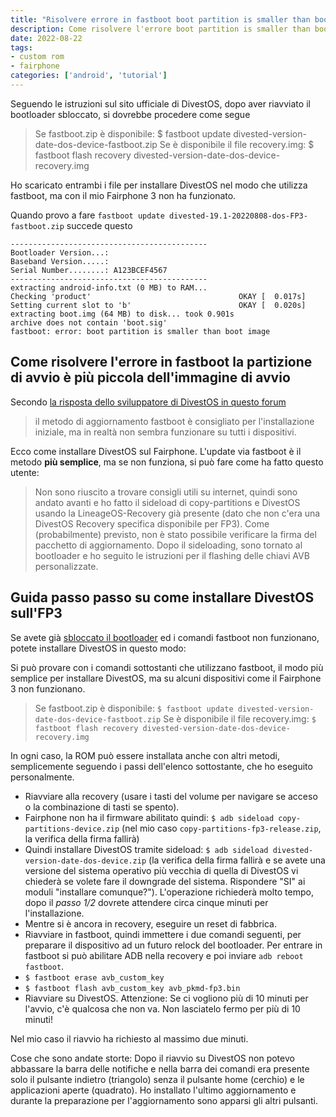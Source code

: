 ```yaml
---
title: "Risolvere errore in fastboot boot partition is smaller than boot image mentre si installa DivestOS sul Fairphone 3"
description: Come risolvere l'errore boot partition is smaller than boot image in fastboot sul Fairphone 3 mentre si installa DivestOS
date: 2022-08-22
tags:
- custom rom
- fairphone
categories: ['android', 'tutorial']
---
```


Seguendo le istruzioni sul sito ufficiale di DivestOS, dopo aver riavviato il bootloader sbloccato, si dovrebbe procedere come segue 

> Se fastboot.zip è disponibile: $ fastboot update divested-version-date-dos-device-fastboot.zip
> Se è disponibile il file recovery.img: $ fastboot flash recovery divested-version-date-dos-device-recovery.img

Ho scaricato entrambi i file per installare DivestOS nel modo che utilizza fastboot, ma con il mio Fairphone 3 non ha funzionato.

Quando provo a fare `fastboot update divested-19.1-20220808-dos-FP3-fastboot.zip` succede questo
```shell
--------------------------------------------
Bootloader Version...: 
Baseband Version.....: 
Serial Number........: A123BCEF4567
--------------------------------------------
extracting android-info.txt (0 MB) to RAM...
Checking 'product'                                 OKAY [  0.017s]
Setting current slot to 'b'                        OKAY [  0.020s]
extracting boot.img (64 MB) to disk... took 0.901s
archive does not contain 'boot.sig'
fastboot: error: boot partition is smaller than boot image
```

## Come risolvere l'errore in fastboot la partizione di avvio è più piccola dell'immagine di avvio

Secondo [la risposta dello sviluppatore di DivestOS in questo forum](https://forum.f-droid.org/t/divestos-long-term-device-support-with-enhanced-privacy-and-security/10105/759) 

> il metodo di aggiornamento fastboot è consigliato per l'installazione iniziale, ma in realtà non sembra funzionare su tutti i dispositivi.

Ecco come installare DivestOS sul Fairphone. L'update via fastboot è il metodo **più semplice**, ma se non funziona, si può fare come ha fatto questo utente:

> Non sono riuscito a trovare consigli utili su internet, quindi sono andato avanti e ho fatto il sideload di copy-partitions e DivestOS usando la LineageOS-Recovery già presente (dato che non c'era una DivestOS Recovery specifica disponibile per FP3). Come (probabilmente) previsto, non è stato possibile verificare la firma del pacchetto di aggiornamento.
> Dopo il sideloading, sono tornato al bootloader e ho seguito le istruzioni per il flashing delle chiavi AVB personalizzate.

## Guida passo passo su come installare DivestOS sull'FP3

Se avete già [sbloccato il bootloader](https://support.fairphone.com/hc/en-us/articles/360048646311-FP3-Manage-the-bootloader) ed i comandi fastboot non funzionano, potete installare DivestOS in questo modo:

Si può provare con i comandi sottostanti che utilizzano fastboot, il modo più semplice per installare DivestOS, ma su alcuni dispositivi come il Fairphone 3 non funzionano.

> Se fastboot.zip è disponibile: `$ fastboot update divested-version-date-dos-device-fastboot.zip`
> Se è disponibile il file recovery.img: `$ fastboot flash recovery divested-version-date-dos-device-recovery.img`

In ogni caso, la ROM può essere installata anche con altri metodi, semplicemente seguendo i passi dell'elenco sottostante, che ho eseguito personalmente.

* Riavviare alla recovery (usare i tasti del volume per navigare se acceso o la combinazione di tasti se spento).
* Fairphone non ha il firmware abilitato quindi: `$ adb sideload copy-partitions-device.zip` (nel mio caso `copy-partitions-fp3-release.zip`, la verifica della firma fallirà)
* Quindi installare DivestOS tramite sideload:  `$ adb sideload divested-version-date-dos-device.zip` (la verifica della firma fallirà e se avete una versione del sistema operativo più vecchia di quella di DivestOS vi chiederà se volete fare il downgrade del sistema. Rispondere "SI" ai moduli "installare comunque?"). L'operazione richiederà molto tempo, dopo il _passo 1/2_ dovrete attendere circa cinque minuti per l'installazione.
* Mentre si è ancora in recovery, eseguire un reset di fabbrica.
* Riavviare in fastboot, quindi immettere i due comandi seguenti, per preparare il dispositivo ad un futuro relock del bootloader. Per entrare in fastboot si può abilitare ADB nella recovery e poi inviare `adb reboot fastboot`. 
* `$ fastboot erase avb_custom_key`
* `$ fastboot flash avb_custom_key avb_pkmd-fp3.bin`
* Riavviare su DivestOS. Attenzione: Se ci vogliono più di 10 minuti per l'avvio, c'è qualcosa che non va. Non lasciatelo fermo per più di 10 minuti! 

Nel mio caso il riavvio ha richiesto al massimo due minuti.

Cose che sono andate storte: Dopo il riavvio su DivestOS non potevo abbassare la barra delle notifiche e nella barra dei comandi era presente solo il pulsante indietro (triangolo) senza il pulsante home (cerchio) e le applicazioni aperte (quadrato). Ho installato l'ultimo aggiornamento e durante la preparazione per l'aggiornamento sono apparsi gli altri pulsanti.